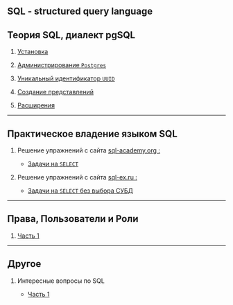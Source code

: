 SQL - structured query language
---

Теория SQL, диалект pgSQL
---

1) [Установка](Theory/install.md)

2) [Администрирование `Postgres`](Theory/lesson_1.md)

3) [Уникальный идентификатор `UUID`](Theory/uuid.md)

4) [Создание представлений](Theory/view.md)

5) [Расширения](Theory/app_1.md)
___
Практическое владение языком SQL
---

1) Решение упражнений с сайта [sql-academy.org :](https://sql-academy.org/)
    - [Задачи на `SELECT`](Practice/sql-academy.org/SELECT/Exercises.md)


2) Решение упражнений с сайта [sql-ex.ru :](http://sql-ex.ru)
    - [Задачи на `SELECT` без выбора СУБД](Practice/sql-ex.ru/SELECT/Exercises.md)

---
Права, Пользователи и Роли
---

1) [Часть 1](Theory/users.md)

---
Другое
---

1) Интересные вопросы по SQL 
   
   - [Часть 1](Other/other_1.md)  
